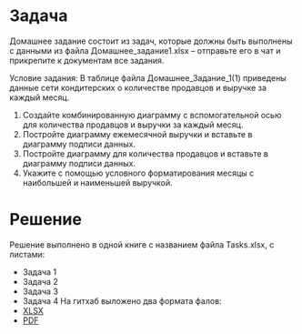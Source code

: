 # Задача
Домашнее задание состоит из задач, которые должны быть выполнены с данными из файла Домашнее_задание1.xlsx – отправьте его в чат и прикрепите к документам все задания.

Условие задания: В таблице файла Домашнее_Задание_1(1) приведены данные сети кондитерских о количестве продавцов и выручке за каждый месяц.

1. Создайте комбинированную диаграмму с вспомогательной осью для количества продавцов и выручки за каждый месяц.
2. Постройте диаграмму ежемесячной выручки и вставьте в диаграмму подписи данных.
3. Постройте диаграмму для количества продавцов и вставьте в диаграмму подписи данных.
4. Укажите с помощью условного форматирования месяцы с наибольшей и наименьшей выручкой.

# Решение
Решение выполнено в одной книге с названием файла Tasks.xlsx, с листами:
- Задача 1
- Задача 2
- Задача 3
- Задача 4
На гитхаб выложено два формата фалов:
- [XLSX]()
- [PDF]()
